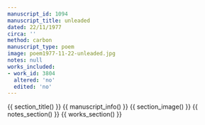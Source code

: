 ```yaml
---
manuscript_id: 1094
manuscript_title: unleaded
dated: 22/11/1977
circa: ''
method: carbon
manuscript_type: poem
image: poem1977-11-22-unleaded.jpg
notes: null
works_included:
- work_id: 3804
  altered: 'no'
  edited: 'no'
---
```


{{ section_title() }}
{{ manuscript_info() }}
{{ section_image() }}
{{ notes_section() }}
{{ works_section() }}
